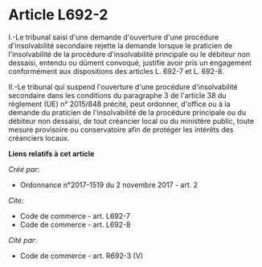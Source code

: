 # Article L692-2

I.-Le tribunal saisi d'une demande d'ouverture d'une procédure d'insolvabilité secondaire rejette la demande lorsque le
praticien de l'insolvabilité de la procédure d'insolvabilité principale ou le débiteur non dessaisi, entendu ou dûment
convoqué, justifie avoir pris un engagement conformément aux dispositions des articles L. 692-7 et L. 692-8. 

II.-Le tribunal qui suspend l'ouverture d'une procédure d'insolvabilité secondaire dans les conditions du paragraphe 3 de
l'article 38 du règlement (UE) n° 2015/848 précité, peut ordonner, d'office ou à la demande du praticien de l'insolvabilité
de la procédure principale ou du débiteur non dessaisi, de tout créancier local ou du ministère public, toute mesure
provisoire ou conservatoire afin de protéger les intérêts des créanciers locaux.

**Liens relatifs à cet article**

_Créé par_:

  - Ordonnance n°2017-1519 du 2 novembre 2017 - art. 2

_Cite_:

  - Code de commerce - art. L692-7
  - Code de commerce - art. L692-8

_Cité par_:

  - Code de commerce - art. R692-3 (V)
